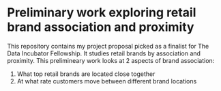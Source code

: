 # Preliminary work exploring retail brand association and proximity
This repository contains my project proposal picked as a finalist for The Data Incubator Fellowship. It studies retail brands by association and proximity. This prelimineary work looks at 2 aspects of brand association:
1. What top retail brands are located close together
2. At what rate customers move between different brand locations
